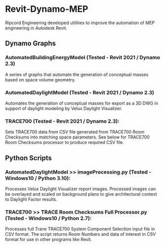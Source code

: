 # Revit-Dynamo-MEP
Ripcord Engineering developed utilities to improve the automation of MEP engineering in Autodesk Revit.

## Dynamo Graphs

### AutomatedBuildingEnergyModel (Tested - Revit 2021 / Dynamo 2.3)
A series of graphs that automate the generation of conceptual masses based on space volume geometry.

### AutomatedDaylightModel (Tested - Revit 2021 / Dynamo 2.3)
Automates the generation of conceptual masses for export as a 3D DWG in support of daylight modeling by Velux Daylight Visualizer. 

### TRACE700 (Tested - Revit 2021 / Dynamo 2.3):
Sets TRACE700 data from CSV file generated from TRACE700 Room Checksums into matching space parameters. See below for TRACE700 Room Checksums processor to produce required CSV file. 

## Python Scripts
### AutomatedDaylightModel >> imageProcessing.py (Tested - Windows10 / Python 3.10):
Processes Velux Daylight Visualizer report images. Processed images can be overlayed and scaled on background plans to give architectural context to Daylight Factor results.

### TRACE700 >> TRACE Room Checksums Full Processor.py (Tested - Windows10 / Python 2.7):
Processes full Trane TRACE700 System Component Selection input file in CSV format. The script returns Room Numbers and data of interest in CSV format for use in other programs like Revit.




